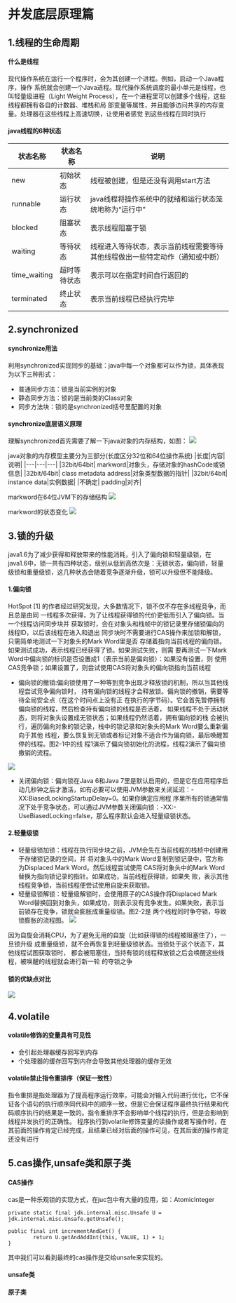 # 并发底层原理篇

## 1.线程的生命周期

#### 什么是线程
现代操作系统在运行一个程序时，会为其创建一个进程。例如，启动一个Java程序，操作
系统就会创建一个Java进程。现代操作系统调度的最小单元是线程，也叫轻量级进程（Light
Weight Process），在一个进程里可以创建多个线程，这些线程都拥有各自的计数器、堆栈和局
部变量等属性，并且能够访问共享的内存变量。处理器在这些线程上高速切换，让使用者感觉
到这些线程在同时执行

#### java线程的6种状态
|状态名称|状态名称|说明|
|-      |-   |-      |
|new|初始状态|线程被创建，但是还没有调用start方法 |
|runnable|运行状态|java线程将操作系统中的就绪和运行状态笼统地称为“运行中”|
|blocked|阻塞状态|表示线程阻塞于锁|
|waiting|等待状态|线程进入等待状态，表示当前线程需要等待其他线程做出一些特定动作（通知或中断）|
|time_waiting|超时等待状态|表示可以在指定时间自行返回的|
|terminated|终止状态|表示当前线程已经执行完毕|

## 2.synchronized

#### synchronize用法
利用synchronized实现同步的基础：java中每一个对象都可以作为锁，具体表现为以下三种形式：
- 普通同步方法：锁是当前实例的对象
- 静态同步方法：锁的是当前类的Class对象
- 同步方法块：锁的是synchronized括号里配置的对象


#### synchronize底层语义原理
理解synchronized首先需要了解一下java对象的内存结构，如图：
![](../../../pic/java/synchronized_1.png)

java对象的内存模型主要分为三部分(长度区分32位和64位操作系统)
|长度|内容|说明|
|---|---|---|
|32bit/64bit| markword|对象头，存储对象的hashCode或锁信息|
|32bit/64bit| class metadata address|对象类型数据的指针|
|32bit/64bit| instance data|实例数据|
|不确定| padding|对齐|

markword在64位JVM下的存储结构
![](../../../pic/java/java对象内存结构_1.png)

markword的状态变化
![](../../../pic/java/java对象内存结构_2.png)

## 3.锁的升级
java1.6为了减少获得和释放带来的性能消耗，引入了偏向锁和轻量级锁，在java1.6中，锁一共有四种状态，级别从低到高依次是：无锁状态，偏向锁，轻量级锁和重量级锁，这几种状态会随着竞争逐渐升级，锁可以升级但不能降级。

#### 1.偏向锁
HotSpot [1] 的作者经过研究发现，大多数情况下，锁不仅不存在多线程竞争，而且总是由同
一线程多次获得，为了让线程获得锁的代价更低而引入了偏向锁。当一个线程访问同步块并
获取锁时，会在对象头和栈帧中的锁记录里存储锁偏向的线程ID，以后该线程在进入和退出
同步块时不需要进行CAS操作来加锁和解锁，只需简单地测试一下对象头的Mark Word里是否
存储着指向当前线程的偏向锁。如果测试成功，表示线程已经获得了锁。如果测试失败，则需
要再测试一下Mark Word中偏向锁的标识是否设置成1（表示当前是偏向锁）：如果没有设置，则
使用CAS竞争锁；如果设置了，则尝试使用CAS将对象头的偏向锁指向当前线程

- 偏向锁的撤销:偏向锁使用了一种等到竞争出现才释放锁的机制，所以当其他线程尝试竞争偏向锁时，
持有偏向锁的线程才会释放锁。偏向锁的撤销，需要等待全局安全点（在这个时间点上没有正
在执行的字节码）。它会首先暂停拥有偏向锁的线程，然后检查持有偏向锁的线程是否活着，
如果线程不处于活动状态，则将对象头设置成无锁状态；如果线程仍然活着，拥有偏向锁的栈
会被执行，遍历偏向对象的锁记录，栈中的锁记录和对象头的Mark Word要么重新偏向于其他
线程，要么恢复到无锁或者标记对象不适合作为偏向锁，最后唤醒暂停的线程。图2-1中的线
程1演示了偏向锁初始化的流程，线程2演示了偏向锁撤销的流程。

![](../../../pic/java/锁的升级_1.png)

- 关闭偏向锁：偏向锁在Java 6和Java 7里是默认启用的，但是它在应用程序启动几秒钟之后才激活，如有必要可以使用JVM参数来关闭延迟：-XX:BiasedLockingStartupDelay=0。如果你确定应用程
序里所有的锁通常情况下处于竞争状态，可以通过JVM参数关闭偏向锁：-XX:-
UseBiasedLocking=false，那么程序默认会进入轻量级锁状态。

#### 2.轻量级锁
- 轻量级锁加锁：线程在执行同步块之前，JVM会先在当前线程的栈桢中创建用于存储锁记录的空间，并
将对象头中的Mark Word复制到锁记录中，官方称为Displaced Mark Word。然后线程尝试使用
CAS将对象头中的Mark Word替换为指向锁记录的指针。如果成功，当前线程获得锁，如果失
败，表示其他线程竞争锁，当前线程便尝试使用自旋来获取锁。
- 轻量级锁解锁：轻量级解锁时，会使用原子的CAS操作将Displaced Mark Word替换回到对象头，如果成功，则表示没有竞争发生。如果失败，表示当前锁存在竞争，锁就会膨胀成重量级锁。图2-2是
两个线程同时争夺锁，导致锁膨胀的流程图。
![](../../../pic/java/锁的升级_2.png)

因为自旋会消耗CPU，为了避免无用的自旋（比如获得锁的线程被阻塞住了），一旦锁升级
成重量级锁，就不会再恢复到轻量级锁状态。当锁处于这个状态下，其他线程试图获取锁时，
都会被阻塞住，当持有锁的线程释放锁之后会唤醒这些线程，被唤醒的线程就会进行新一轮
的夺锁之争

#### 锁的优缺点对比 
![](../../../pic/java/锁的升级_3.png)

## 4.volatile

#### volatile修饰的变量具有可见性
- 会引起处理器缓存回写到内存
- 个处理器的缓存回写到内存会导致其他处理器的缓存无效

#### volatile禁止指令重排序（保证一致性）
指令重排是指处理器为了提高程序运行效率，可能会对输入代码进行优化，它不保证各个语句的执行顺序同代码中的顺序一致，但是它会保证程序最终执行结果和代码顺序执行的结果是一致的。指令重排序不会影响单个线程的执行，但是会影响到线程并发执行的正确性。
程序执行到volatile修饰变量的读操作或者写操作时，在其前面的操作肯定已经完成，且结果已经对后面的操作可见，在其后面的操作肯定还没有进行


## 5.cas操作,unsafe类和原子类

#### CAS操作
cas是一种乐观锁的实现方式，在juc包中有大量的应用，如：AtomicInteger

```
private static final jdk.internal.misc.Unsafe U = jdk.internal.misc.Unsafe.getUnsafe();

public final int incrementAndGet() {
        return U.getAndAddInt(this, VALUE, 1) + 1;
}
```
其中我们可以看到最终的cas操作是交给unsafe来实现的。

#### unsafe类

#### 原子类

